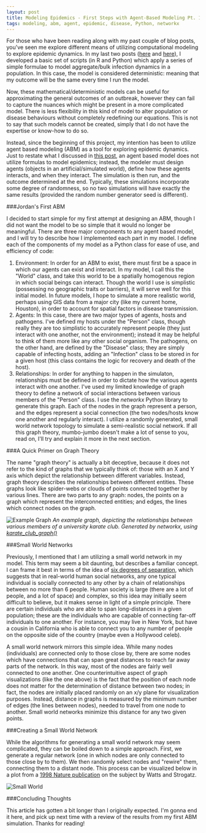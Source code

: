 ```yaml
---
layout: post
title: Modeling Epidemics - First Steps with Agent-Based Modeling Pt. 1
tags: modeling, abm, agent, epidemic, disease, Python, networkx
---
```

For those who have been reading along with my past couple of blog posts, you've seen me explore different means of utilizing computational modeling to explore epidemic dynamics. In my last two posts ([here](http://jpoles1.github.io/blog/2015/12/31/Shiny-SIRD/) and [here](http://jpoles1.github.io/blog/2015/12/30/First-Model/)), I developed a basic set of scripts (in R and Python) which apply a series of simple formulae to model aggregate/bulk infection dynamics in a population. In this case, the model is considered deterministic: meaning that my outcome will be the same every time I run the model.

Now, these mathematical/deterministic models can be useful for approximating the general outcomes of an outbreak, however they can fail to capture the nuances which might be present in a more complicated model. There is less flexibility in this kind of model to alter population or disease behaviours without completely redefining our equations. This is not to say that such models cannot be created, simply that I do not have the expertise or know-how to do so.

Instead, since the beginning of this project, my intention has been to utilize agent based modeling (ABM) as a tool for exploring epidemic dynamics. Just to restate what I discussed in [this post](http://jpoles1.github.io/blog/2015/12/13/agent-based-modeling/), an agent based model does not utilize formulas to model epidemics; instead, the modeler must design agents (objects in an artificial/simulated world), define how these agents interacts, and when they interact. The simulation is then run, and the outcome determined at the end. Typically, these simulations incorporate some degree of randomness, so no two simulations will have exactly the same results (provided the random number generator seed is different).

<!-- more -->

###Jordan's First ABM

I decided to start simple for my first attempt at designing an ABM, though I did not want the model to be so simple that it would no longer be meaningful. There are three major components to any agent based model, and I will try to describe how I implemented each part in my model. I define each of the components of my model as a Python class for ease of use, and efficiency of code:

1. Environment: In order for an ABM to exist, there must first be a space in which our agents can exist and interact. In my model, I call this the "World" class, and take this world to be a spatially homogenous region in which social beings can interact. Though the world I use is simplistic (possessing no geographic traits or barriers), it will serve well for this initial model. In future models, I hope to simulate a more realistic world, perhaps using GIS data from a major city (like my current home, Houston), in order to account for spatial factors in disease transmission.
2. Agents: In this case, there are two major types of agents, hosts and pathogens. I've defined my hosts under the "Person" class, though really they are too simplistic to accurately represent people (they just interact with one another, not the environment); instead it may be helpful to think of them more like any other social organism. The pathogens, on the other hand, are defined by the "Disease" class; they are simply capable of infecting hosts, adding an "Infection" class to be stored in for a given host (this class contains the logic for recovery and death of the host).
3. Relationships: In order for anything to happen in the simulaton, relationships must be defined in order to dictate how the various agents interact with one another. I've used my limited knowledge of graph theory to define a network of social interactions between various members of the "Person" class. I use the _networkx_ Python library to generate this graph. Each of the nodes in the graph represent a person, and the edges represent a social connection (the two nodes/hosts know one another and regularly interact). I utilize a randomly generated, small world network topology to simulate a semi-realistic social network. If all this graph theory, mumbo-jumbo doesn't make a lot of sense to you, read on, I'll try and explain it more in the next section.

###A Quick Primer on Graph Theory

The name "graph theory" is actually a bit deceptive, because it does not refer to the kind of graphs that we typically think of: those with an X and Y axis which depict the relationship between different variables. Instead, graph theory describes the relationships between different entities. These graphs look like spider-webs or clouds of points connected together by various lines. There are two parts to any graph: nodes, the points on a graph which represent the interconnected entities; and edges, the lines which connect nodes on the graph.

![Example Graph](/blog/public/img/Jan2016/exgraph.png "Example Graph")
_An example graph, depicting the relationships between various members of a university karate club. Generated by networkx, using [karate\_club\_graph()](https://networkx.github.io/documentation/networkx-1.9/reference/generated/networkx.generators.social.karate_club_graph.html)_

###Small World Networks

Previously, I mentioned that I am utilizing a small world network in my model. This term may seem a bit daunting, but describes a familiar concept. I can frame it best in terms of the idea of [six degrees of separation](https://en.wikipedia.org/wiki/Six_degrees_of_separation), which suggests that in real-world human social networks, any one typical individual is socially connected to any other by a chain of relationships between no more than 6 people. Human society is large (there are a lot of people, and a lot of space) and complex, so this idea may initially seem difficult to believe, but it makes sense in light of a simple principle. There are certain individuals who are able to span long-distances in a given population; these are the individuals who are capable of connecting far-off individuals to one another. For instance, you may live in New York, but have a cousin in California who is able to connect you to any number of people on the opposite side of the country (maybe even a Hollywood celeb).

A small world network mirrors this simple idea. While many nodes (individuals) are connected only to those close by, there are some nodes which have connections that can span great distances to reach far away parts of the network. In this way, most of the nodes are fairly well connected to one another. One counterintuitive aspect of graph visualizations (like the one above) is the fact that the position of each node does not matter for the determination of distance between two nodes; in fact, the nodes are initially placed randomly on an x/y plane for visualization purposes. Instead, distance in graphs is measured by the minimum number of edges (the lines between nodes), needed to travel from one node to another. Small world networks minimize this distance for any two given points.

###Creating a Small World Network

While the algorithms for generating a small world network may seem complicated, they can be boiled down to a simple approach. First, we generate a regular network (one in which nodes are only connected to those close by to them). We then randomly select nodes and "rewire" them, connecting them to a distant node. This process can be visualized below in a plot from a [1998 Nature publication](http://www.nature.com/nature/journal/v393/n6684/full/393440a0.html) on the subject by Watts and Strogatz.

![Small World](/blog/public/img/Jan2016/smallworld.gif "Small World")

###Concluding Thoughts

This article has gotten a bit longer than I originally expected. I'm gonna end it here, and pick up next time with a review of the results from my first ABM simulation. Thanks for reading!
